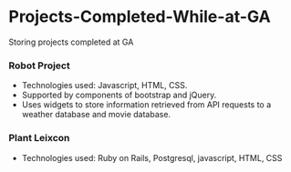 # Projects-Completed-While-at-GA
Storing projects completed at GA

### Robot Project 
- Technologies used: Javascript, HTML, CSS. 
- Supported by components of bootstrap and jQuery.
- Uses widgets to store information retrieved from API requests to a weather database and movie database.

### Plant Leixcon
- Technologies used: Ruby on Rails, Postgresql, javascript, HTML, CSS

